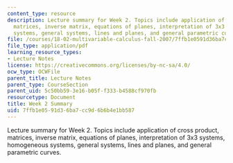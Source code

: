 ```yaml
---
content_type: resource
description: Lecture summary for Week 2. Topics include application of cross product,
  matrices, inverse matrix, equations of planes, interpretation of 3x3 systems, homogeneous
  systems, general systems, lines and planes, and general parametric curves.
file: /courses/18-02-multivariable-calculus-fall-2007/7ffb1e0591d36ba7cc9d6b6b4e1bb587_lec_week2.pdf
file_type: application/pdf
learning_resource_types:
- Lecture Notes
license: https://creativecommons.org/licenses/by-nc-sa/4.0/
ocw_type: OCWFile
parent_title: Lecture Notes
parent_type: CourseSection
parent_uid: 5c50bb59-3e16-b05f-f333-b4588cf970fb
resourcetype: Document
title: Week 2 Summary
uid: 7ffb1e05-91d3-6ba7-cc9d-6b6b4e1bb587
---
```

Lecture summary for Week 2. Topics include application of cross product, matrices, inverse matrix, equations of planes, interpretation of 3x3 systems, homogeneous systems, general systems, lines and planes, and general parametric curves.